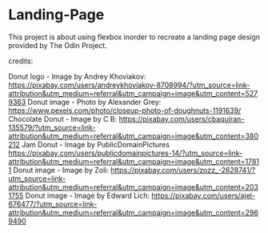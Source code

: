 # Landing-Page

This project is about using flexbox inorder to recreate a landing page design provided by The Odin Project.

credits:

Donut logo - Image by Andrey Khoviakov: https://pixabay.com/users/andreykhoviakov-8708994/?utm_source=link-attribution&utm_medium=referral&utm_campaign=image&utm_content=5279363
Donut image - Photo by Alexander Grey: https://www.pexels.com/photo/closeup-photo-of-doughnuts-1191639/
Chocolate Donut - Image by C B: https://pixabay.com/users/cbaquiran-135579/?utm_source=link-attribution&utm_medium=referral&utm_campaign=image&utm_content=380212
Jam Donut - Image by PublicDomainPictures https://pixabay.com/users/publicdomainpictures-14/?utm_source=link-attribution&utm_medium=referral&utm_campaign=image&utm_content=17811
Donut image - Image by Zoli: https://pixabay.com/users/zozz_-2628741/?utm_source=link-attribution&utm_medium=referral&utm_campaign=image&utm_content=2031755
Donut image - Image by Edward Lich: https://pixabay.com/users/ajel-676477/?utm_source=link-attribution&utm_medium=referral&utm_campaign=image&utm_content=2969490